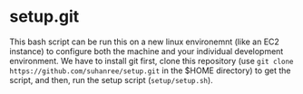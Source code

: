 setup.git
=========

This bash script can be run this on a new linux environemnt (like an EC2 instance)
to configure both the machine and your individual development environment.
We have to install git first, clone this repository (use `git clone https://github.com/suhanree/setup.git` 
in the $HOME directory) to get the script, and then, run the setup script (`setup/setup.sh`).
